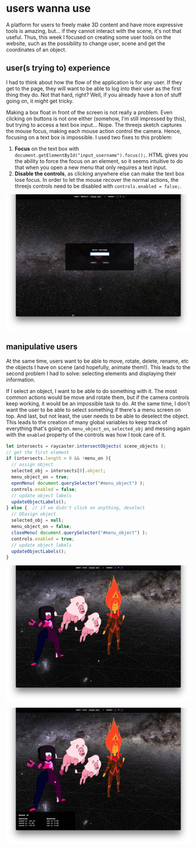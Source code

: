 # users wanna use

A platform for users to freely make 3D content and have more expressive tools is amazing, but... if they cannot interact with the scene, it's not that useful. Thus, this week I focused on creating some user tools on the website, such as the possibility to change user, scene and get the coordinates of an object.
<!--more-->


## user(s trying to) experience
I had to think about how the flow of the application is for any user. If they get to the page, they will want to be able to log into their user as the first thing they do. Not that hard, right? Well, if you already have a ton of stuff going on, it might get tricky.

Making a box float in front of the screen is not really a problem. Even clicking on buttons is not one either (somehow, I'm still impressed by this), but trying to access a text box input... Nope. The threejs sketch captures the mouse focus, making each mouse action control the camera. Hence, focusing on a text box is impossible. I used two fixes to this problem:

1. **Focus** on the text box with `document.getElementById("input_username").focus();`. HTML gives you the ability to force the focus on an element, so it seems intuitive to do that when you open a new menu that only requires a text input.
2. **Disable the controls**, as clicking anywhere else can make the text box lose focus. In order to let the mouse recover the normal actions, the threejs controls need to be disabled with `controls.enabled = false;`.

![landing menu](oscinema_03_1.png)


## manipulative users
At the same time, users want to be able to move, rotate, delete, rename, etc the objects I have on scene (and hopefully, animate them!). This leads to the second problem I had to solve: selecting elements and displaying their information.

If I select an object, I want to be able to do something with it. The most common actions would be move and rotate them, but if the camera controls keep working, it would be an impossible task to do. At the same time, I don't want the user to be able to select something if there's a menu screen on top. And last, but not least, the user needs to be able to deselect the object. This leads to the creation of many global variables to keep track of everything that's going on. `menu_object_on`, `selected_obj` and messing again with the `enabled` property of the controls was how I took care of it.


```javascript
let intersects = raycaster.intersectObjects( scene_objects );
// get the first element
if (intersects.length > 0 && !menu_on ){
  // assign object
  selected_obj = intersects[0].object;
  menu_object_on = true;
  openMenu( document.querySelector("#menu_object") );
  controls.enabled = false;
  // update object labels
  updateObjectLabels();
} else {  // if we didn't click on anything, deselect
  // DEasign object
  selected_obj = null;
  menu_object_on = false;
  closeMenu( document.querySelector("#menu_object") );
  controls.enabled = true;
  // update object labels
  updateObjectLabels();
}
```

![interface without menu](oscinema_03_2.png)

![interface with menu](oscinema_03_3.png)

